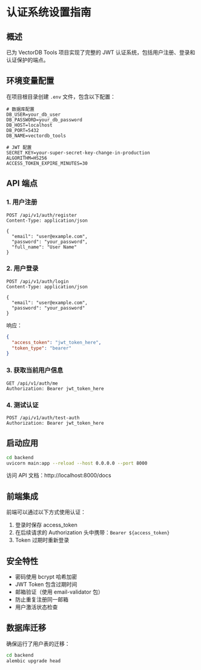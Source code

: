 # 认证系统设置指南

## 概述

已为 VectorDB Tools 项目实现了完整的 JWT 认证系统，包括用户注册、登录和认证保护的端点。

## 环境变量配置

在项目根目录创建 `.env` 文件，包含以下配置：

```env
# 数据库配置
DB_USER=your_db_user
DB_PASSWORD=your_db_password
DB_HOST=localhost
DB_PORT=5432
DB_NAME=vectordb_tools

# JWT 配置
SECRET_KEY=your-super-secret-key-change-in-production
ALGORITHM=HS256
ACCESS_TOKEN_EXPIRE_MINUTES=30
```

## API 端点

### 1. 用户注册
```
POST /api/v1/auth/register
Content-Type: application/json

{
  "email": "user@example.com",
  "password": "your_password",
  "full_name": "User Name"
}
```

### 2. 用户登录
```
POST /api/v1/auth/login
Content-Type: application/json

{
  "email": "user@example.com",
  "password": "your_password"
}
```

响应：
```json
{
  "access_token": "jwt_token_here",
  "token_type": "bearer"
}
```

### 3. 获取当前用户信息
```
GET /api/v1/auth/me
Authorization: Bearer jwt_token_here
```

### 4. 测试认证
```
POST /api/v1/auth/test-auth
Authorization: Bearer jwt_token_here
```

## 启动应用

```bash
cd backend
uvicorn main:app --reload --host 0.0.0.0 --port 8000
```

访问 API 文档：http://localhost:8000/docs

## 前端集成

前端可以通过以下方式使用认证：

1. 登录时保存 access_token
2. 在后续请求的 Authorization 头中携带：`Bearer ${access_token}`
3. Token 过期时重新登录

## 安全特性

- 密码使用 bcrypt 哈希加密
- JWT Token 包含过期时间
- 邮箱验证（使用 email-validator 包）
- 防止重复注册同一邮箱
- 用户激活状态检查

## 数据库迁移

确保运行了用户表的迁移：

```bash
cd backend
alembic upgrade head
```
